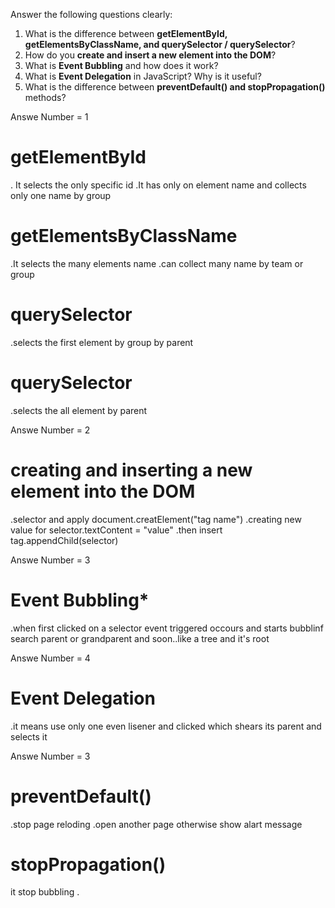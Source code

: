  Answer the following questions clearly:

1. What is the difference between **getElementById, getElementsByClassName, and querySelector / querySelector**?
2. How do you **create and insert a new element into the DOM**?
3. What is **Event Bubbling** and how does it work?
4. What is **Event Delegation** in JavaScript? Why is it useful?
5. What is the difference between **preventDefault() and stopPropagation()** methods?

<!-- Answer -->

Answe Number = 1
 # getElementById 
. It selects the only specific id 
.It has only on element name and collects only one name by group
#  getElementsByClassName
.It selects the many elements name
.can collect many name by team or group

# querySelector
.selects the first element by group by parent
# querySelector
.selects the all  element by parent 


Answe Number = 2
# creating and inserting a new element into the DOM
.selector and apply document.creatElement("tag name")
.creating new value  for selector.textContent = "value"
.then insert tag.appendChild(selector) 


Answe Number = 3
# Event Bubbling*
.when first clicked on a selector event triggered occours 
and starts bubblinf search parent   or grandparent and soon..like a tree and it's root


Answe Number = 4
# Event Delegation
.it means use only one even lisener and clicked which shears its parent and selects it 


Answe Number = 3
# preventDefault()
.stop page reloding 
.open another page otherwise show alart message

# stopPropagation()
it stop bubbling .